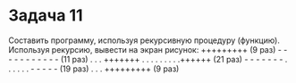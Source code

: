# Задача 11
Составить программу, используя рекурсивную процедуру (функцию).
Используя рекурсию, вывести на экран рисунок:
                                                         +++++++++                             (9 раз)
                                                        - - - - - - - - - - -                            (11 раз) 
                                                              .      .      .
                                          +++++++ . . . . . . . . .++++++               (21 раз)
                                             - - - - - - - .  .  .  .  .  .  - - - - -                   (19 раз)
                                                              .      .      .
                                                         +++++++++                              (9 раз) 
